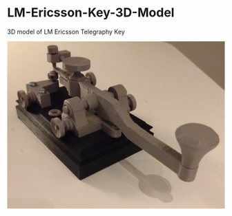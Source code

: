 # LM-Ericsson-Key-3D-Model
3D model of LM Ericsson Telegraphy Key

![graph](morse_key_3D-Printed.JPG)
